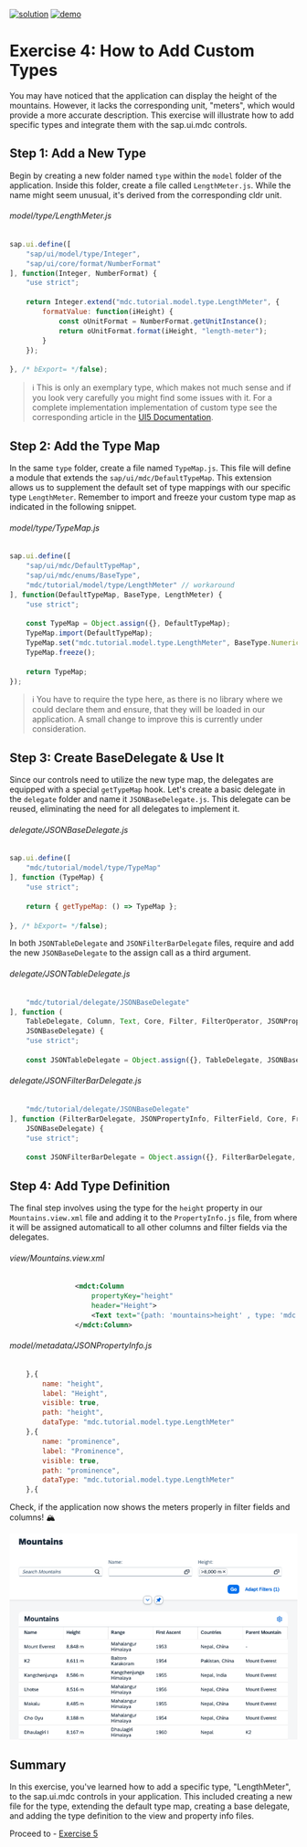 [![solution](https://flat.badgen.net/badge/solution/available/green?icon=github)](webapp)
[![demo](https://flat.badgen.net/badge/demo/deployed/blue?icon=github)](https://sap-samples.github.io/ui5-mdc-json-tutorial/ex4/dist)
# Exercise 4: How to Add Custom Types
You may have noticed that the application can display the height of the mountains. However, it lacks the corresponding unit, "meters", which would provide a more accurate description. This exercise will illustrate how to add specific types and integrate them with the sap.ui.mdc controls.

## Step 1: Add a New Type
Begin by creating a new folder named `type` within the `model` folder of the application. Inside this folder, create a file called `LengthMeter.js`. While the name might seem unusual, it's derived from the corresponding cldr unit.
###### model/type/LengthMeter.js
```javascript
sap.ui.define([
    "sap/ui/model/type/Integer",
    "sap/ui/core/format/NumberFormat"
], function(Integer, NumberFormat) {
	"use strict";

    return Integer.extend("mdc.tutorial.model.type.LengthMeter", {
        formatValue: function(iHeight) {
            const oUnitFormat = NumberFormat.getUnitInstance();
            return oUnitFormat.format(iHeight, "length-meter");
        }
    });

}, /* bExport= */false);
```
>ℹ️ This is only an exemplary type, which makes not much sense and if you look very carefully you might find some issues with it. For a complete implementation implementation of custom type see the corresponding article in the [UI5 Documentation](https://sdk.openui5.org/topic/07e4b920f5734fd78fdaa236f26236d8).
## Step 2: Add the Type Map
In the same `type` folder, create a file named `TypeMap.js`. This file will define a module that extends the `sap/ui/mdc/DefaultTypeMap`. This extension allows us to supplement the default set of type mappings with our specific type `LengthMeter`. Remember to import and freeze your custom type map as indicated in the following snippet.
###### model/type/TypeMap.js
```javascript
sap.ui.define([
	"sap/ui/mdc/DefaultTypeMap",
	"sap/ui/mdc/enums/BaseType",
	"mdc/tutorial/model/type/LengthMeter" // workaround
], function(DefaultTypeMap, BaseType, LengthMeter) {
    "use strict";

	const TypeMap = Object.assign({}, DefaultTypeMap);
	TypeMap.import(DefaultTypeMap);
	TypeMap.set("mdc.tutorial.model.type.LengthMeter", BaseType.Numeric);
	TypeMap.freeze();

	return TypeMap;
});
```
>ℹ️ You have to require the type here, as there is no library where we could declare them and ensure, that they will be loaded in our application. A small change to improve this is currently under consideration.
## Step 3: Create BaseDelegate & Use It
Since our controls need to utilize the new type map, the delegates are equipped with a special `getTypeMap` hook. Let's create a basic delegate in the `delegate` folder and name it `JSONBaseDelegate.js`. This delegate can be reused, eliminating the need for all delegates to implement it.
###### delegate/JSONBaseDelegate.js
```javascript
sap.ui.define([
	"mdc/tutorial/model/type/TypeMap"
], function (TypeMap) {
	"use strict";

	return { getTypeMap: () => TypeMap };

}, /* bExport= */false);
```
In both `JSONTableDelegate` and `JSONFilterBarDelegate` files, require and add the new `JSONBaseDelegate` to the assign call as a third argument.
###### delegate/JSONTableDelegate.js
```javascript
	"mdc/tutorial/delegate/JSONBaseDelegate"
], function (
	TableDelegate, Column, Text, Core, Filter, FilterOperator, JSONPropertyInfo,
	JSONBaseDelegate) {
	"use strict";

	const JSONTableDelegate = Object.assign({}, TableDelegate, JSONBaseDelegate);
```
###### delegate/JSONFilterBarDelegate.js
```javascript
	"mdc/tutorial/delegate/JSONBaseDelegate"
], function (FilterBarDelegate, JSONPropertyInfo, FilterField, Core, Fragment,
	JSONBaseDelegate) {
	"use strict";

	const JSONFilterBarDelegate = Object.assign({}, FilterBarDelegate, JSONBaseDelegate);
```
## Step 4: Add Type Definition
The final step involves using the type for the `height` property in our `Mountains.view.xml` file and adding it to the `PropertyInfo.js` file, from where it will be assigned automaticall to all other columns and filter fields via the delegates.
###### view/Mountains.view.xml
```xml
				<mdct:Column
					propertyKey="height"
					header="Height">
					<Text text="{path: 'mountains>height' , type: 'mdc.tutorial.model.type.LengthMeter'}"/>
				</mdct:Column>
```
###### model/metadata/JSONPropertyInfo.js
```javascript
	},{
		name: "height",
		label: "Height",
		visible: true,
		path: "height",
		dataType: "mdc.tutorial.model.type.LengthMeter"
	},{
		name: "prominence",
		label: "Prominence",
		visible: true,
		path: "prominence",
		dataType: "mdc.tutorial.model.type.LengthMeter"
	},{
```
Check, if the application now shows the meters properly in filter fields and columns! 🏔️

![Exercise 4 Result](ex4.png)

## Summary
In this exercise, you've learned how to add a specific type, "LengthMeter", to the sap.ui.mdc controls in your application. This included creating a new file for the type, extending the default type map, creating a base delegate, and adding the type definition to the view and property info files.

Proceed to - [Exercise 5](../ex5/readme.md)